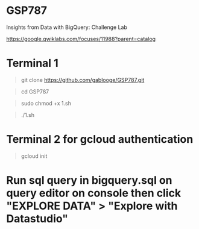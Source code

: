 # GSP787

Insights from Data with BigQuery: Challenge Lab 

https://google.qwiklabs.com/focuses/11988?parent=catalog


# Terminal 1
> git clone https://github.com/gablooge/GSP787.git

> cd GSP787

> sudo chmod +x 1.sh

> ./1.sh


# Terminal 2 for gcloud authentication
> gcloud init


# Run sql query in bigquery.sql on query editor on console then click "EXPLORE DATA" > "Explore with Datastudio" 



